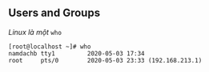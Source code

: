 ## Users and Groups
*Linux là một* `who`
```
[root@localhost ~]# who
namdachb tty1         2020-05-03 17:34
root     pts/0        2020-05-03 23:33 (192.168.213.1)
```
